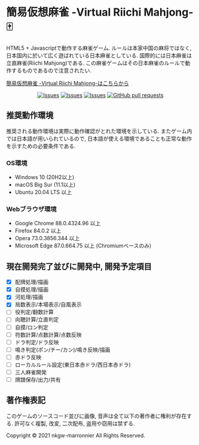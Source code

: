 # 簡易仮想麻雀 -Virtual Riichi Mahjong- :mahjong:

HTML5 + Javascriptで動作する麻雀ゲーム. ルールは本家中国の麻将ではなく, 日本国内に於いて広く遊ばれている日本麻雀としている. 国際的には日本麻雀は立直麻雀(Riichi Mahjong)である. この麻雀ゲームはその日本麻雀のルールで動作するものであるので注意されたい.

[簡易仮想麻雀 -Virtual Riichi Mahjong-はこちらから](https://nkgw-marronnier.github.io/Mahjong/mahjong.html)

<p align="center">
  <a href="https://github.com/nkgw-marronnier/Mahjong/star"><img alt="Issues" src="https://img.shields.io/github/star/nkgw-marronnier/Mahjong?color=0088ff" /></a>
  <a href="https://github.com/nkgw-marronnier/Mahjong/fork"><img alt="Issues" src="https://img.shields.io/github/fork/nkgw-marronnier/Mahjong?color=0088ff" /></a>
  <a href="https://github.com/nkgw-marronnier/Mahjong/issues"><img alt="Issues" src="https://img.shields.io/github/issues/nkgw-marronnier/Mahjong?color=0088ff" /></a>
  <a href="https://github.com/nkgw-marronnier/Mahjong/pulls"><img alt="GitHub pull requests" src="https://img.shields.io/github/issues-pr/nkgw-marronnier/Mahjong?color=0088ff" /></a>
</p>

## 推奨動作環境

推奨される動作環境は実際に動作確認がとれた環境を示している. またゲーム内では日本語が用いられているので, 日本語が使える環境であることも正常な動作を示すための必要条件である.

### OS環境

* Windows 10 (20H2以上)
* macOS Big Sur (11.1以上)
* Ubuntu 20.04 LTS 以上

### Webブラウザ環境

* Google Chrome 88.0.4324.96 以上
* Firefox 84.0.2 以上
* Opera 73.0.3856.344 以上
* Microsoft Edge 87.0.664.75 以上 (Chromiumベースのみ)

## 現在開発完了並びに開発中, 開発予定項目
- [x] 配牌処理/描画
- [x] 自摸処理/描画
- [x] 河処理/描画
- [x] 局数表示/本場表示/自風表示
- [ ] 役判定/翻数計算
- [ ] 向聴計算/立直判定
- [ ] 自摸/ロン判定
- [ ] 符数計算/点数計算/点数反映
- [ ] ドラ判定/ドラ反映
- [ ] 鳴き判定(ポン/チー/カン)/鳴き反映/描画
- [ ] 赤ドラ反映
- [ ] ローカルルール設定(東日本赤ドラ/西日本赤ドラ)
- [ ] 三人麻雀開発
- [ ] 牌譜保存/出力/共有

## 著作権表記

このゲームのソースコード並びに画像, 音声は全て以下の著作者に権利が存在する. 許可なく複製, 改変, 二次配布, 盗用や窃用は禁ずる.

Copyright © 2021 nkgw-marronnier All Rights Reserved.
